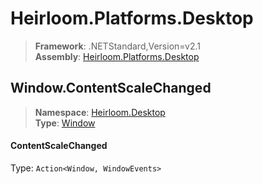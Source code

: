 # Heirloom.Platforms.Desktop

> **Framework**: .NETStandard,Version=v2.1  
> **Assembly**: [Heirloom.Platforms.Desktop][0]  

## Window.ContentScaleChanged

> **Namespace**: [Heirloom.Desktop][0]  
> **Type**: [Window][1]  

#### ContentScaleChanged

Type: `Action<Window, WindowEvents>`

[0]: ../Heirloom.Platforms.Desktop.md
[1]: Heirloom.Desktop.Window.md
